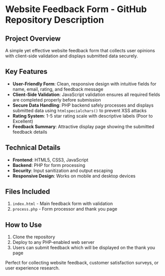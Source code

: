# Website Feedback Form - GitHub Repository Description

## Project Overview
A simple yet effective website feedback form that collects user opinions with client-side validation and displays submitted data securely.

## Key Features
- **User-Friendly Form**: Clean, responsive design with intuitive fields for name, email, rating, and feedback message
- **Client-Side Validation**: JavaScript validation ensures all required fields are completed properly before submission
- **Secure Data Handling**: PHP backend safely processes and displays submitted data using `htmlspecialchars()` to prevent XSS attacks
- **Rating System**: 1-5 star rating scale with descriptive labels (Poor to Excellent)
- **Feedback Summary**: Attractive display page showing the submitted feedback details

## Technical Details
- **Frontend**: HTML5, CSS3, JavaScript
- **Backend**: PHP for form processing
- **Security**: Input sanitization and output escaping
- **Responsive Design**: Works on mobile and desktop devices

## Files Included
1. `index.html` - Main feedback form with validation
2. `process.php` - Form processor and thank you page

## How to Use
1. Clone the repository
2. Deploy to any PHP-enabled web server
3. Users can submit feedback which will be displayed on the thank you page

Perfect for collecting website feedback, customer satisfaction surveys, or user experience research.
